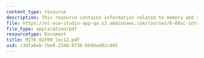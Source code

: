 ```yaml
---
content_type: resource
description: This resource contains information related to memory and search methods.
file: https://ol-ocw-studio-app-qa.s3.amazonaws.com/courses/6-00sc-introduction-to-computer-science-and-programming-spring-2011/c3dfabeb7be823489736bb98ad02cd45_MIT6_01F09_lec12.pdf
file_type: application/pdf
resourcetype: Document
title: MIT6_01F09_lec12.pdf
uid: c3dfabeb-7be8-2348-9736-bb98ad02cd45
---
```

